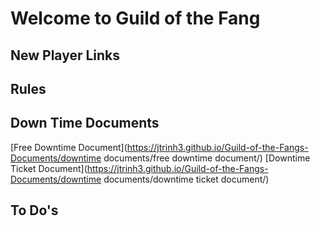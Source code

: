 # Welcome to Guild of the Fang

## New Player Links

## Rules

## Down Time Documents
[Free Downtime Document](https://jtrinh3.github.io/Guild-of-the-Fangs-Documents/downtime documents/free downtime document/)
[Downtime Ticket Document](https://jtrinh3.github.io/Guild-of-the-Fangs-Documents/downtime documents/downtime ticket document/)
## To Do's
